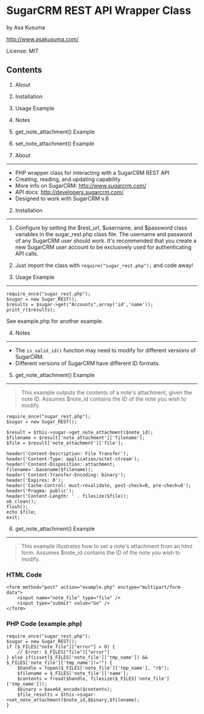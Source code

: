 SugarCRM REST API Wrapper Class
===============================
by Asa Kusuma

http://www.asakusuma.com/

License: MIT


Contents
--------
1. About
2. Installation
3. Usage Example
4. Notes
5. get_note_attachment() Example
6. set_note_attachment() Example


1. About
--------
- PHP wrapper class for interacting with a SugarCRM REST API
- Creating, reading, and updating capability
- More info on SugarCRM: http://www.sugarcrm.com/
- API docs: http://developers.sugarcrm.com/
- Designed to work with SugarCRM v.6


2. Installation
---------------
1.	Configure by setting the $rest_url, $username, and $password class variables in the sugar_rest.php class file. The username and password of any SugarCRM user should work. It's recommended that you create a new SugarCRM user account to be exclusively used for authenticating API calls.
2. Just import the class with `require("sugar_rest.php");` and code away!


3. Usage Example
----------------
	require_once("sugar_rest.php");
	$sugar = new Sugar_REST();
	$results = $sugar->get("Accounts",array('id','name'));
	print_r($results);
	
See example.php for another example.


4. Notes
--------
- The `is_valid_id()` function may need to modify for different versions
of SugarCRM. 
- Different versions of SugarCRM have different ID formats.


5. get_note_attachment() Example
--------------------------------
>This example outputs the contents of a note's attachment, given the
>note ID. Assumes $note_id contains the ID of the note you wish to modify.

	require_once("sugar_rest.php");
	$sugar = new Sugar_REST();

	$result = $this->sugar->get_note_attachment($note_id);
	$filename = $result['note_attachment']['filename'];
	$file = $result['note_attachment']['file'];

	header('Content-Description: File Transfer');
	header('Content-Type: application/octet-stream');
	header('Content-Disposition: attachment; filename='.basename($filename));
	header('Content-Transfer-Encoding: binary');
	header('Expires: 0');
	header('Cache-Control: must-revalidate, post-check=0, pre-check=0');
	header('Pragma: public');
	header('Content-Length: ' . filesize($file));
	ob_clean();
	flush();
	echo $file;
	exit;


6. get_note_attachment() Example
--------------------------------
>This example illustrates how to set a note's attachment from an html form.
>Assumes $note_id contains the ID of the note you wish to modify.

### HTML Code
	<form method="post" action="example.php" enctype="multipart/form-data">
    	<input name="note_file" type="file" />
  		<input type="submit" value="Go" />
	</form>

### PHP Code (example.php)
	require_once("sugar_rest.php");
	$sugar = new Sugar_REST();
	if ($_FILES["note_file"]["error"] > 0) {
    	// Error: $_FILES["file"]["error"]
	} else if(isset($_FILES['note_file']['tmp_name']) && $_FILES['note_file']['tmp_name']!="") {
		$handle = fopen($_FILES['note_file']['tmp_name'], "rb");
		$filename = $_FILES['note_file']['name'];
		$contents = fread($handle, filesize($_FILES['note_file']['tmp_name']));
		$binary = base64_encode($contents);
		$file_results = $this->sugar->set_note_attachment($note_id,$binary,$filename);
	}